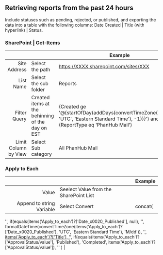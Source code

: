 ## Retrieving reports from the past 24 hours
Include statuses such as pending, rejected, or published, and exporting the data into a table with the following columns: Date Created | Title (with hyperlink) | Status.

### SharePoint | Get-Items
|  |  | Example |
|-------:|-------------------|---------------|
|Site Address | Select the path | https://XXXX.sharepoint.com/sites/XXX |
|List Name| Select the sub folder | Reports              |
|Filter Query| Created items at the behinning of the day on EST | (Created ge '@{startOfDay(addDays(convertTimeZone(utcNow(), 'UTC', 'Eastern Standard Time'), -1))}') and (ReportType eq 'PhanHub Mail') | 
|Limit Column by View | Select Sub category | All PhanHub Mail | 

### Apply to Each 
|  |  | Example |
|-------:|-------------------|---------------|
| Value | Seelect Value from the SharePoint List | 
|Append to string Variable | Select Convert | concat(
  '<tr><td>',
  if(equals(items('Apply_to_each')?['Date_x0020_Published'], null), '', formatDateTime(convertTimeZone(items('Apply_to_each')?['Date_x0020_Published'], 'UTC', 'Eastern Standard Time'), 'M/dd')),
  '</td><td><a href="',
  items('Apply_to_each')?['{Link}'],
  '">',
  items('Apply_to_each')?['Title'],
  '</a></td><td>',
  if(equals(items('Apply_to_each')?['ApprovalStatus/value'], 'Published'), 'Completed', items('Apply_to_each')?['ApprovalStatus/value']),
  '</td></tr>'
) |
